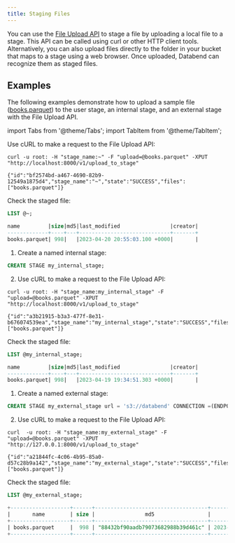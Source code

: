 ```yaml
---
title: Staging Files
---
```


You can use the [File Upload API](../../11-integrations/00-api/10-put-to-stage.md) to stage a file by uploading a local file to a stage. This API can be called using curl or other HTTP client tools. Alternatively, you can also upload files directly to the folder in your bucket that maps to a stage using a web browser. Once uploaded, Databend can recognize them as staged files. 

## Examples

The following examples demonstrate how to upload a sample file ([books.parquet](https://datafuse-1253727613.cos.ap-hongkong.myqcloud.com/data/books.parquet)) to the user stage, an internal stage, and an external stage with the File Upload API.

import Tabs from '@theme/Tabs';
import TabItem from '@theme/TabItem';

<Tabs groupId="operating-systems">

<TabItem value="user" label="Upload to User Stage">

Use cURL to make a request to the File Upload API:

```shell title='Put books.parquet to stage'
curl -u root: -H "stage_name:~" -F "upload=@books.parquet" -XPUT "http://localhost:8000/v1/upload_to_stage"
```

```shell title='Response'
{"id":"bf2574bd-a467-4690-82b9-12549a1875d4","stage_name":"~","state":"SUCCESS","files":["books.parquet"]}
```

Check the staged file:
```sql
LIST @~;

name         |size|md5|last_modified                |creator|
-------------+----+---+-----------------------------+-------+
books.parquet| 998|   |2023-04-20 20:55:03.100 +0000|       |
```
</TabItem>

<TabItem value="internal" label="Upload to Internal Stage">

1. Create a named internal stage:
```sql
CREATE STAGE my_internal_stage;
```
2. Use cURL to make a request to the File Upload API:

```shell title='Put books.parquet to stage'
curl -u root: -H "stage_name:my_internal_stage" -F "upload=@books.parquet" -XPUT "http://localhost:8000/v1/upload_to_stage"
```

```shell title='Response'
{"id":"a3b21915-b3a3-477f-8e31-b676074539ea","stage_name":"my_internal_stage","state":"SUCCESS","files":["books.parquet"]}
```

Check the staged file:
```sql
LIST @my_internal_stage;

name         |size|md5|last_modified                |creator|
-------------+----+---+-----------------------------+-------+
books.parquet| 998|   |2023-04-19 19:34:51.303 +0000|       |
```
</TabItem>
<TabItem value="external" label="Upload to External Stage">

1. Create a named external stage:

```sql
CREATE STAGE my_external_stage url = 's3://databend' CONNECTION =(ENDPOINT_URL= 'http://127.0.0.1:9000' aws_key_id='ROOTUSER' aws_secret_key='CHANGEME123');
```
2. Use cURL to make a request to the File Upload API:

```shell title='Put books.parquet to stage'
curl  -u root: -H "stage_name:my_external_stage" -F "upload=@books.parquet" -XPUT "http://127.0.0.1:8000/v1/upload_to_stage"
```

```shell title='Response'
{"id":"a21844fc-4c06-4b95-85a0-d57c28b9a142","stage_name":"my_external_stage","state":"SUCCESS","files":["books.parquet"]}
```

Check the staged file:
```sql
LIST @my_external_stage;

+-------------------+------+------------------------------------+-------------------------------+---------+
|       name        | size |                md5                 |         last_modified         | creator |
+-------------------+------+------------------------------------+-------------------------------+---------+
| books.parquet     |  998 | "88432bf90aadb79073682988b39d461c" | 2023-04-24 04:57:35.447 +0000 | NULL    |
+-------------------+------+------------------------------------+-------------------------------+---------+
```
</TabItem>
</Tabs>